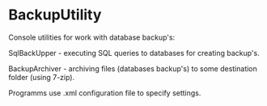 # BackupUtility
Console utilities for work with database backup's:

SqlBackUpper - executing SQL queries to databases for creating backup's.

BackupArchiver - archiving files (databases backup's) to some destination folder (using 7-zip).

Programms use .xml configuration file to specify settings.
